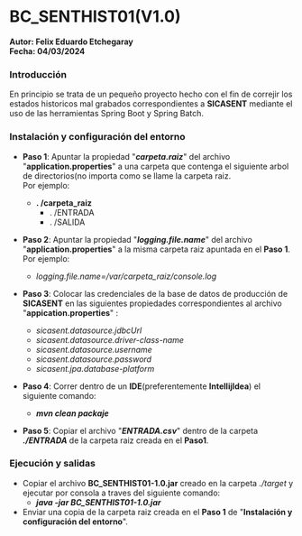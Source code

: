 # BC_SENTHIST01(V1.0)                    
**Autor: Felix Eduardo Etchegaray**\
**Fecha: 04/03/2024**

### Introducción
En principio se trata de un pequeño proyecto hecho con el fin de correjir los estados historicos mal grabados
correspondientes a **SICASENT** mediante el uso de las herramientas Spring Boot y Spring Batch.

### Instalación y configuración del entorno
* **Paso 1**: Apuntar la propiedad "***carpeta.raiz***" del archivo "**application.properties**" a una carpeta que 
  contenga el siguiente arbol de directorios(no importa como se llame la carpeta raiz.\
  Por ejemplo:
  * **. /carpeta_raiz** 
     * . /ENTRADA 
     * . /SALIDA
  
  
* **Paso 2**: Apuntar la propiedad "***logging.file.name***" del archivo "**application.properties**" a la misma carpeta
  raiz apuntada en  el **Paso 1**.\
  Por ejemplo:
  * *logging.file.name=/var/carpeta_raiz/console.log*
  
* **Paso 3**: Colocar las credenciales de la base de datos de producción de **SICASENT** en las siguientes
  propiedades correspondientes al archivo "**appication.properties**" :
  * *sicasent.datasource.jdbcUrl*
  * *sicasent.datasource.driver-class-name*
  * *sicasent.datasource.username*
  * *sicasent.datasource.password*
  * *sicasent.jpa.database-platform*


* **Paso 4**: Correr dentro de un **IDE**(preferentemente **IntellijIdea**) el siguiente comando:
  * ***mvn clean packaje*** 

* **Paso 5**: Copiar el archivo "***ENTRADA.csv***" dentro de la carpeta ***./ENTRADA*** de la carpeta raiz 
    creada en el **Paso1**. 
  
### Ejecución y salidas

* Copiar el archivo **BC_SENTHIST01-1.0.jar** creado en la carpeta *./target* y ejecutar por consola a traves
  del siguiente comando:
  * ***java -jar BC_SENTHIST01-1.0.jar***
* Enviar una copia de la carpeta raiz creada en el **Paso 1** de "**Instalación y configuración del entorno**".
